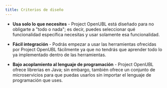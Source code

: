 ```yaml
---
title: Criterios de diseño
---
```


- **Usa solo lo que necesites** - Project OpenUBL está diseñado para no obligarte a "todo o nada"; es decir, puedes seleccionar qué funcionalidad específica necesitas y usar solamente esa funcionalidad.

- **Fácil integración** - Podrás empezar a usar las herramientas ofrecidas por Project OpenUBL fácilmente ya que no tendrás que aprender todo lo ya implementado dentro de las herramientas.

- **Bajo acoplamiento al lenguaje de programación** - Project OpenUBL ofrece librerias en Java; sin embargo, también ofrece un conjunto de microservicios para que puedas usarlos sin importar el lenguaje de programación que uses.
